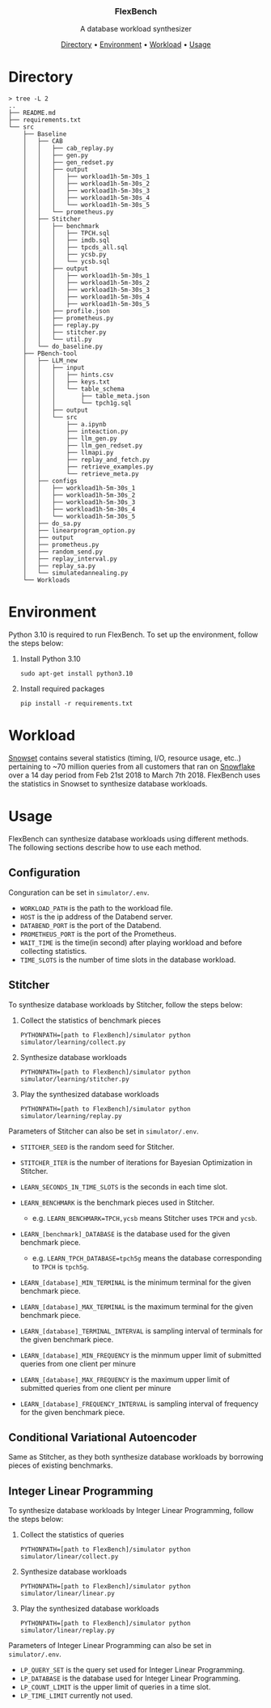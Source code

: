 <p align="center">
    <h3 align="center">FlexBench</h3>
    <p align="center">A database workload synthesizer</p>
    <p align="center">
        <a href="#directory">Directory</a> •
        <a href="#environment">Environment</a> •
        <a href="#workload">Workload</a> •
        <a href="#usage">Usage</a>
    </p>
</p>

# Directory

```
> tree -L 2
..
├── README.md
├── requirements.txt
└── src
    ├── Baseline
    │   ├── CAB
    │   │   ├── cab_replay.py
    │   │   ├── gen.py
    │   │   ├── gen_redset.py
    │   │   ├── output
    │   │   │   ├── workload1h-5m-30s_1
    │   │   │   ├── workload1h-5m-30s_2
    │   │   │   ├── workload1h-5m-30s_3
    │   │   │   ├── workload1h-5m-30s_4
    │   │   │   └── workload1h-5m-30s_5
    │   │   └── prometheus.py
    │   ├── Stitcher
    │   │   ├── benchmark
    │   │   │   ├── TPCH.sql
    │   │   │   ├── imdb.sql
    │   │   │   ├── tpcds_all.sql
    │   │   │   ├── ycsb.py
    │   │   │   └── ycsb.sql
    │   │   ├── output
    │   │   │   ├── workload1h-5m-30s_1
    │   │   │   ├── workload1h-5m-30s_2
    │   │   │   ├── workload1h-5m-30s_3
    │   │   │   ├── workload1h-5m-30s_4
    │   │   │   ├── workload1h-5m-30s_5
    │   │   ├── profile.json
    │   │   ├── prometheus.py
    │   │   ├── replay.py
    │   │   ├── stitcher.py
    │   │   └── util.py
    │   └── do_baseline.py
    ├── PBench-tool
    │   ├── LLM_new
    │   │   ├── input
    │   │   │   ├── hints.csv
    │   │   │   ├── keys.txt
    │   │   │   └── table_schema
    │   │   │       ├── table_meta.json
    │   │   │       └── tpch1g.sql
    │   │   ├── output
    │   │   └── src
    │   │       ├── a.ipynb
    │   │       ├── inteaction.py
    │   │       ├── llm_gen.py
    │   │       ├── llm_gen_redset.py
    │   │       ├── llmapi.py
    │   │       ├── replay_and_fetch.py
    │   │       ├── retrieve_examples.py
    │   │       └── retrieve_meta.py
    │   ├── configs
    │   │   ├── workload1h-5m-30s_1
    │   │   ├── workload1h-5m-30s_2
    │   │   ├── workload1h-5m-30s_3
    │   │   ├── workload1h-5m-30s_4
    │   │   └── workload1h-5m-30s_5
    │   ├── do_sa.py
    │   ├── linearprogram_option.py
    │   ├── output
    │   ├── prometheus.py
    │   ├── random_send.py
    │   ├── replay_interval.py
    │   ├── replay_sa.py
    │   └── simulatedannealing.py
    └── Workloads
```

# Environment

Python 3.10 is required to run FlexBench. To set up the environment, follow the steps below:

1. Install Python 3.10

    ```
    sudo apt-get install python3.10
    ```

2. Install required packages

    ```
    pip install -r requirements.txt
    ```

# Workload

[Snowset](https://github.com/resource-disaggregation/snowset) contains several statistics (timing, I/O, resource usage, etc..) pertaining to ~70 million queries from all customers that ran on [Snowflake](https://www.snowflake.com/) over a 14 day period from Feb 21st 2018 to March 7th 2018. FlexBench uses the statistics in Snowset to synthesize database workloads.

# Usage

FlexBench can synthesize database workloads using different methods. The following sections describe how to use each method.

## Configuration

Conguration can be set in `simulator/.env`.

- `WORKLOAD_PATH` is the path to the workload file.
- `HOST` is the ip address of the Databend server.
- `DATABEND_PORT` is the port of the Databend.
- `PROMETHEUS_PORT` is the port of the Prometheus.
- `WAIT_TIME` is the time(in second) after playing workload and before collecting statistics.
- `TIME_SLOTS` is the number of time slots in the database workload.

## Stitcher

To synthesize database workloads by Stitcher, follow the steps below:

1. Collect the statistics of benchmark pieces

    ```
    PYTHONPATH=[path to FlexBench]/simulator python simulator/learning/collect.py 
    ```

2. Synthesize database workloads

    ```
    PYTHONPATH=[path to FlexBench]/simulator python simulator/learning/stitcher.py
    ```

3. Play the synthesized database workloads

    ```
    PYTHONPATH=[path to FlexBench]/simulator python simulator/learning/replay.py
    ```

Parameters of Stitcher can also be set in `simulator/.env`.

- `STITCHER_SEED` is the random seed for Stitcher.
- `STITCHER_ITER` is the number of iterations for Bayesian Optimization in Stitcher.
- `LEARN_SECONDS_IN_TIME_SLOTS` is the seconds in each time slot.
- `LEARN_BENCHMARK` is the benchmark pieces used in Stitcher.

    - e.g. `LEARN_BENCHMARK=TPCH,ycsb` means Stitcher uses `TPCH` and `ycsb`.

- `LEARN_[benchmark]_DATABASE` is the database used for the given benchmark piece.

    - e.g. `LEARN_TPCH_DATABASE=tpch5g` means the database corresponding to `TPCH` is `tpch5g`.

- `LEARN_[database]_MIN_TERMINAL` is the minimum terminal for the given benchmark piece.
- `LEARN_[database]_MAX_TERMINAL` is the maximum terminal for the given benchmark piece.
- `LEARN_[database]_TERMINAL_INTERVAL` is sampling interval of terminals for the given benchmark piece.
- `LEARN_[database]_MIN_FREQUENCY` is the minmum upper limit of submitted queries from one client per minure
- `LEARN_[database]_MAX_FREQUENCY` is the maximum upper limit of submitted queries from one client per minure
- `LEARN_[database]_FREQUENCY_INTERVAL` is sampling interval of frequency for the given benchmark piece.

## Conditional Variational Autoencoder

Same as Stitcher, as they both synthesize database workloads by borrowing pieces of existing benchmarks.

## Integer Linear Programming

To synthesize database workloads by Integer Linear Programming, follow the steps below:

1. Collect the statistics of queries

    ```
    PYTHONPATH=[path to FlexBench]/simulator python simulator/linear/collect.py 
    ```

2. Synthesize database workloads

    ```
    PYTHONPATH=[path to FlexBench]/simulator python simulator/linear/linear.py
    ```

3. Play the synthesized database workloads

    ```
    PYTHONPATH=[path to FlexBench]/simulator python simulator/linear/replay.py
    ```

Parameters of Integer Linear Programming can also be set in `simulator/.env`.

- `LP_QUERY_SET` is the query set used for Integer Linear Programming.
- `LP_DATABASE` is the database used for Integer Linear Programming.
- `LP_COUNT_LIMIT` is the upper limit of queries in a time slot.
- `LP_TIME_LIMIT` currently not used.
